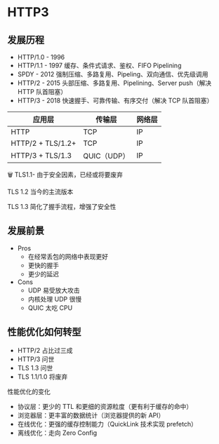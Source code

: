 # HTTP3

## 发展历程

* HTTP/1.0 - 1996
* HTTP/1.1 - 1997 缓存、条件式请求、鉴权、FIFO Pipelining
* SPDY - 2012 强制压缩、多路复用、Pipeling、双向通信、优先级调用
* HTTP/2 - 2015 头部压缩、多路复用、Pipelining、Server push（解决 HTTP 队首阻塞）
* HTTP/3 - 2018 快速握手、可靠传输、有序交付（解决 TCP 队首阻塞）

| 应用层            | 传输层      | 网络层 |
| ----------------- | ----------- | ------ |
| HTTP              | TCP         | IP     |
| HTTP/2 + TLS/1.2+ | TCP         | IP     |
| HTTP/3 + TLS/1.3  | QUIC（UDP） | IP     |

🗑 TLS1.1- 由于安全因素，已经或将要废弃

TLS 1.2 当今的主流版本

TLS 1.3 简化了握手流程，增强了安全性

## 发展前景

* Pros
  * 在经常丢包的网络中表现更好
  * 更快的握手
  * 更少的延迟
* Cons
  * UDP 易受放大攻击
  * 内核处理 UDP 很慢
  * QUIC 太吃 CPU

## 性能优化如何转型

* HTTP/2 占比过三成
* HTTP/3 问世
* TLS 1.3 问世
* TLS 1.1/1.0 将废弃

性能优化的变化

* 协议层：更少的 TTL 和更细的资源粒度（更有利于缓存的命中）
* 浏览器层：更丰富的数据统计（浏览器提供的新 API）
* 在线优化：更强的缓存控制能力（QuickLink 技术实现 prefetch）
* 离线优化：走向 Zero Config